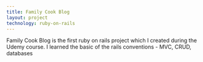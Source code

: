 ```yaml
---
title: Family Cook Blog
layout: project
technology: ruby-on-rails
---
```

Family Cook Blog is the first ruby on rails project which I created during the Udemy course.
I learned the basic of the rails conventions - MVC, CRUD, databases
